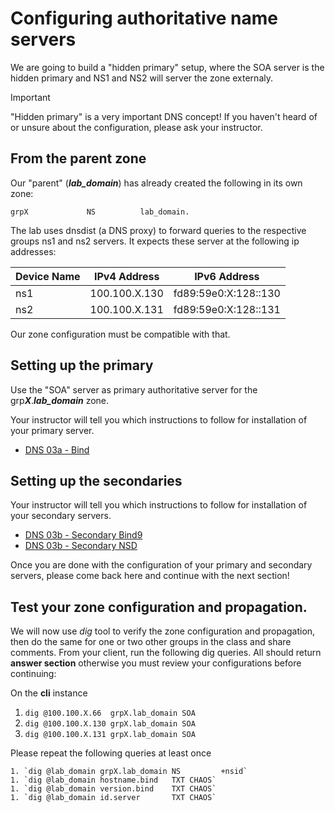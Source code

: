 # Configuring authoritative name servers

We are going to build a "hidden primary" setup, where the SOA server is the hidden primary and NS1 and NS2
will server the zone externaly.

> [!IMPORTANT]
> "Hidden primary" is a very important DNS concept! 
> If you haven't heard of or unsure about the 
> configuration, please ask your instructor. 

## From the parent zone

Our "parent" (***lab_domain***) has already created the following in its own zone:

```
grpX             NS          lab_domain.
```

The lab uses dnsdist (a DNS proxy) to forward queries to the 
respective groups ns1 and ns2 servers. It expects these server at the
following ip addresses:

| Device Name   | IPv4 Address   | IPv6 Address         | 
| ------------- | -------------- | -------------------- |
| ns1           | 100.100.X.130  | fd89:59e0:X:128::130 |
| ns2           | 100.100.X.131  | fd89:59e0:X:128::131 |

Our zone configuration must be compatible with that.

## Setting up the primary

Use the "SOA" server as primary authoritative server for the  grp***X***.***lab_domain*** zone.

Your instructor will tell you which instructions to follow for installation of your primary server.

- [DNS 03a - Bind](./DNS%2003a%20-%20Primary%20Bind.md) 

## Setting up the secondaries

Your instructor will tell you which instructions to follow for installation of your secondary servers.

- [DNS 03b - Secondary Bind9](./DNS%2003b%20-%20Secondary%20Bind.md)
- [DNS 03b - Secondary NSD](./DNS%2003b%20-%20Secondary%20NSD.md)

Once you are done with the configuration of your primary and secondary servers, please come back here and continue with the next section!

## Test your zone configuration and propagation.

We will now use *dig* tool to verify the zone configuration and propagation, then do the same for one or two other groups in the class and share comments. From your client, run the following dig queries. All should return **answer section** otherwise you must review your configurations before continuing:

On the **cli** instance

1. `dig @100.100.X.66  grpX.lab_domain SOA`
1. `dig @100.100.X.130 grpX.lab_domain SOA`
1. `dig @100.100.X.131 grpX.lab_domain SOA`

Please repeat the following queries at least once
```
1. `dig @lab_domain grpX.lab_domain NS         +nsid`
1. `dig @lab_domain hostname.bind   TXT CHAOS`
1. `dig @lab_domain version.bind    TXT CHAOS`
1. `dig @lab_domain id.server       TXT CHAOS`
```
